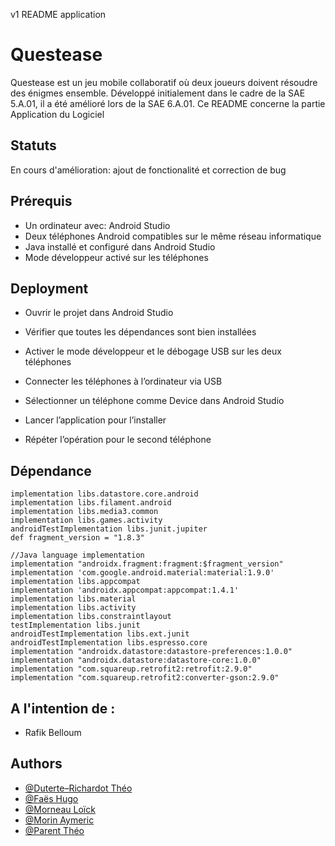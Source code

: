 v1 README application
# Questease

Questease est un jeu mobile collaboratif où deux joueurs doivent résoudre des énigmes ensemble. Développé initialement dans le cadre de la SAE 5.A.01, il a été amélioré lors de la SAE 6.A.01.
Ce README concerne la partie Application du Logiciel


## Statuts

En cours d'amélioration: ajout de fonctionalité et correction de bug
## Prérequis

- Un ordinateur avec:
  Android Studio
- Deux téléphones Android compatibles sur le même réseau informatique
- Java installé et configuré dans Android Studio
- Mode développeur activé sur les téléphones



## Deployment

- Ouvrir le projet dans Android Studio
- Vérifier que toutes les dépendances sont bien installées

- Activer le mode développeur et le débogage USB sur les deux téléphones
- Connecter les téléphones à l’ordinateur via USB

- Sélectionner un téléphone comme Device dans Android Studio
- Lancer l’application pour l’installer
- Répéter l’opération pour le second téléphone



## Dépendance
    implementation libs.datastore.core.android
    implementation libs.filament.android
    implementation libs.media3.common
    implementation libs.games.activity
    androidTestImplementation libs.junit.jupiter
    def fragment_version = "1.8.3"

    //Java language implementation
    implementation "androidx.fragment:fragment:$fragment_version"
    implementation 'com.google.android.material:material:1.9.0'
    implementation libs.appcompat
    implementation 'androidx.appcompat:appcompat:1.4.1'
    implementation libs.material
    implementation libs.activity
    implementation libs.constraintlayout
    testImplementation libs.junit
    androidTestImplementation libs.ext.junit
    androidTestImplementation libs.espresso.core
    implementation "androidx.datastore:datastore-preferences:1.0.0"
    implementation "androidx.datastore:datastore-core:1.0.0"
    implementation "com.squareup.retrofit2:retrofit:2.9.0"
    implementation "com.squareup.retrofit2:converter-gson:2.9.0"
## A l'intention de :

- Rafik Belloum
## Authors

- [ @Duterte–Richardot Théo](https://github.com/Arirou)
- [ @Faës Hugo](https://github.com/TWP444)
- [ @Morneau Loïck]( https://github.com/Rafale2000 )
- [ @Morin Aymeric](https://github.com/Aymeric0000)
- [ @Parent Théo](https://github.com/letheos)
